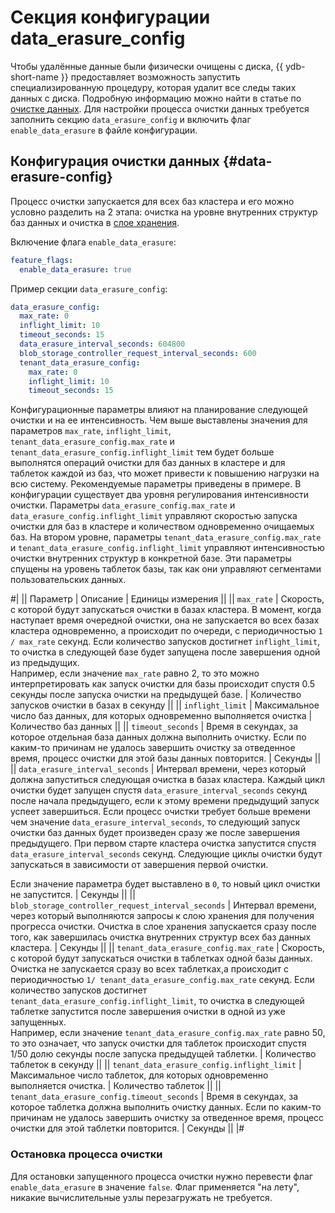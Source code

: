 # Секция конфигурации data_erasure_config

Чтобы удалённые данные были физически очищены с диска, {{ ydb-short-name }} предоставляет возможность запустить специализированную процедуру, которая удалит все следы таких данных с диска. Подробную информацию можно найти в статье по [очистке данных](../../security/data-erasure.md). Для настройки процесса очистки данных требуется заполнить секцию `data_erasure_config` и включить флаг `enable_data_erasure` в файле конфигурации.

## Конфигурация очистки данных {#data-erasure-config}

Процесс очистки запускается для всех баз кластера и его можно условно разделить на 2 этапа: очистка на уровне внутренних структур баз данных и очистка в [слое хранения](../../concepts/glossary.md#distributed-storage-implementation).

Включение флага `enable_data_erasure`:

```yaml
feature_flags:
  enable_data_erasure: true
```

Пример секции `data_erasure_config`:

```yaml
data_erasure_config:
  max_rate: 0
  inflight_limit: 10
  timeout_seconds: 15
  data_erasure_interval_seconds: 604800
  blob_storage_controller_request_interval_seconds: 600
  tenant_data_erasure_config:
    max_rate: 0
    inflight_limit: 10
    timeout_seconds: 15
```

Конфигурационные параметры влияют на планирование следующей очистки и на ее интенсивность. Чем выше выставлены значения для параметров `max_rate`, `inflight_limit`, `tenant_data_erasure_config.max_rate` и `tenant_data_erasure_config.inflight_limit` тем будет больше выполнятся операций очистки для баз данных в кластере и для таблеток каждой из баз, что может привести к повышению нагрузки на всю систему. Рекомендуемые параметры приведены в примере.
В конфигурации существует два уровня регулирования интенсивности очистки.
Параметры `data_erasure_config.max_rate` и `data_erasure_config.inflight_limit` управляют скоростью запуска очистки для баз в кластере и количеством одновременно очищаемых баз.
На втором уровне, параметры `tenant_data_erasure_config.max_rate` и `tenant_data_erasure_config.inflight_limit` управляют интенсивностью очистки внутренних структур в конкретной базе. Эти параметры спущены на уровень таблеток базы, так как они управляют сегментами пользовательских данных.

#|
|| Параметр | Описание | Единицы измерения ||
|| `max_rate`
| Скорость, с которой будут запускаться очистки в базах кластера. В момент, когда наступает время очередной очистки, она не запускается во всех базах кластера одновременно, а происходит по очереди, с периодичностью `1 / max_rate` секунд. Если количество запусков достигнет `inflight_limit`, то очистка в следующей базе будет запущена после завершения одной из предыдущих.<br/>Например, если значение `max_rate` равно 2, то это можно интерпретировать как запуск очистки для базы происходит спустя 0.5 секунды после запуска очистки на предыдущей базе.
| Количество запусков очистки в базах в секунду
    ||
|| `inflight_limit`
| Максимальное число баз данных, для которых одновременно выполняется очистка
| Количество баз данных
    ||
|| `timeout_seconds`
| Время в секундах, за которое отдельная база данных должна выполнить очистку. Если по каким-то причинам не удалось завершить очистку за отведенное время, процесс очистки для этой базы данных повторится.
| Секунды
    ||
|| `data_erasure_interval_seconds`
| Интервал времени, через который должна запуститься следующая очистка в базах кластера. Каждый цикл очистки будет запущен спустя `data_erasure_interval_seconds` секунд после начала предыдущего, если к этому времени предыдущий запуск успеет завершиться. Если процесс очистки требует больше времени чем значение `data_erasure_interval_seconds`, то следующий запуск очистки баз данных будет произведен сразу же после завершения предыдущего.
При первом старте кластера очистка запустится спустя `data_erasure_interval_seconds` секунд. Следующие циклы очистки будут запускаться в зависимости от завершения первой очистки.

Если значение параметра будет выставлено в `0`, то новый цикл очистки не запустится.
| Секунды
    ||
|| `blob_storage_controller_request_interval_seconds`
| Интервал времени, через который выполняются запросы к слою хранения для получения прогресса очистки. Очистка в слое хранения запускается сразу после того, как завершилась очистка внутренних структур всех баз данных кластера.
| Секунды
    ||
|| `tenant_data_erasure_config.max_rate`
| Скорость, с которой будут запускаться очистки в таблетках одной базы данных. Очистка не запускается сразу во всех таблетках,а происходит с периодичностью `1/ tenant_data_erasure_config.max_rate` секунд. Если количество запусков достигнет `tenant_data_erasure_config.inflight_limit`, то очистка в следующей таблетке запустится после завершения очистки в одной из уже запущенных.<br/>Например, если значение `tenant_data_erasure_config.max_rate` равно 50, то это означает, что запуск очистки для таблеток происходит спустя 1/50 долю секунды после запуска предыдущей таблетки.
| Количество таблеток в секунду
    ||
|| `tenant_data_erasure_config.inflight_limit`
| Максимальное число таблеток, для которых одновременно выполняется очистка.
| Количество таблеток
    ||
|| `tenant_data_erasure_config.timeout_seconds`
| Время в секундах, за которое таблетка должна выполнить очистку данных. Если по каким-то причинам не удалось завершить очистку за отведенное время, процесс очистки для этой таблетки повторится.
| Секунды
    ||
|#

### Остановка процесса очистки

Для остановки запущенного процесса очистки нужно перевести флаг `enable_data_erasure` в значение `false`. Флаг применяется "на лету", никакие вычислительные узлы перезагружать не требуется.

